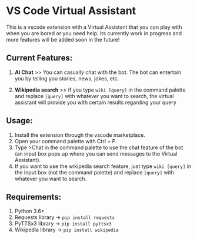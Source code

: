 # VS Code Virtual Assistant
This is a vscode extension with a Virtual Assistant that you can play with when you are bored or you need help. Its currently work in progress and more features will be added soon in the future!

## Current Features:
  1. **AI Chat** >>
    You can casually chat with the bot. The bot can entertain you by telling you stories, news, jokes, etc.
    
  2. **Wikipedia search** >> 
    If you type `wiki [query]` in the command palette and replace `[query]` with whatever you want to search, the virtual assistant will provide you with certain results regarding your query

## Usage:
  1. Install the extension through the vscode marketplace.
  2. Open your command palette with Ctrl + P.
  3. Type >Chat in the command palette to use the chat feature of the bot (an input box pops up where you can send messages to the Virtual Assistant).
  4. If you want to use the wikipedia search feature, just type `wiki [query]` in the input box (not the command palette) and replace `[query]` with whatever you want to search.

## Requirements:
  1. Python 3.6+
  2. Requests library -> `pip install requests`
  2. PyTTSx3 library -> `pip install pyttsx3`
  3. Wikipedia library -> `pip install wikipedia`
 
